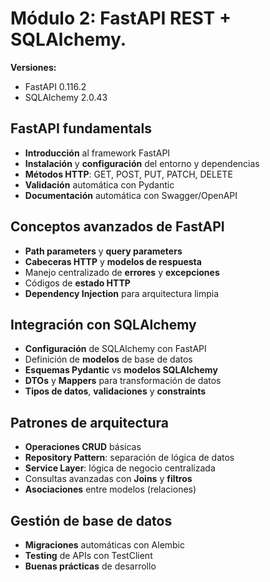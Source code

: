 # Módulo 2: FastAPI REST + SQLAlchemy.

**Versiones:** 
- FastAPI 0.116.2
- SQLAlchemy 2.0.43

## FastAPI fundamentals
- **Introducción** al framework FastAPI
- **Instalación** y **configuración** del entorno y dependencias
- **Métodos HTTP**: GET, POST, PUT, PATCH, DELETE
- **Validación** automática con Pydantic
- **Documentación** automática con Swagger/OpenAPI

## Conceptos avanzados de FastAPI
- **Path parameters** y **query parameters**
- **Cabeceras HTTP** y **modelos de respuesta**
- Manejo centralizado de **errores** y **excepciones**
- Códigos de **estado HTTP**
- **Dependency Injection** para arquitectura limpia

## Integración con SQLAlchemy
- **Configuración** de SQLAlchemy con FastAPI
- Definición de **modelos** de base de datos
- **Esquemas Pydantic** vs **modelos SQLAlchemy**
- **DTOs** y **Mappers** para transformación de datos
- **Tipos de datos**, **validaciones** y **constraints**

## Patrones de arquitectura
- **Operaciones CRUD** básicas
- **Repository Pattern**: separación de lógica de datos
- **Service Layer**: lógica de negocio centralizada
- Consultas avanzadas con **Joins** y **filtros**
- **Asociaciones** entre modelos (relaciones)

## Gestión de base de datos
- **Migraciones** automáticas con Alembic
- **Testing** de APIs con TestClient
- **Buenas prácticas** de desarrollo